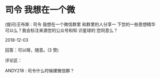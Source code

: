 # 司令 我想在一个微

(提问)王布斯 : 司令 我想在一个微信群里 和群里的人分享一 下您的一些思想精华 可以么？我会标注来源您的公众号和知 识星球的 您同意么？

2018-12-03

回答：可以呀，随意。(3 赞)

评论区：

ANDY218 : 司令什么时候建微信群？